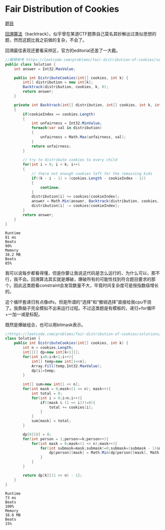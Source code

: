 # Fair Distribution of Cookies

[题目](https://leetcode.com/problems/fair-distribution-of-cookies/)

[回溯算法](https://github.com/labuladong/fucking-algorithm/blob/master/%E7%AE%97%E6%B3%95%E6%80%9D%E7%BB%B4%E7%B3%BB%E5%88%97/%E5%9B%9E%E6%BA%AF%E7%AE%97%E6%B3%95%E8%AF%A6%E8%A7%A3%E4%BF%AE%E8%AE%A2%E7%89%88.md)（backtrack）。似乎曾在某道CTF题靠自己莫名其妙解出过类似思想的题，然而这题比我之前做的复杂，不会了。

回溯最佳表现还要看采样区，官方的editorial还差了一大截。
```c#
//解释参考 https://leetcode.com/problems/fair-distribution-of-cookies/solutions/3702398/back-track-c-java-beginner-friendly/
public class Solution {
    int answer = Int32.MaxValue;

    public int DistributeCookies(int[] cookies, int k) {
        int[] distribution = new int[k];
        Backtrack(distribution, cookies, k, 0);
        return answer;
    }

    private int Backtrack(int[] distribution, int[] cookies, int k, int cookieIndex)
    {
        if(cookieIndex == cookies.Length)
        {
            int unfairness = Int32.MinValue;
            foreach(var val in distribution)
            {
                unfairness = Math.Max(unfairness, val);
            }
            return unfairness;
        }
        
        // try to distribute cookies to every child
        for(int i = 0; i < k; i++)
        {           
            // there not enough cookies left for the remaining kids
            if((k - i - 1) > (cookies.Length - cookieIndex - 1))
            {
                continue;
            }
            distribution[i] += cookies[cookieIndex];
            answer = Math.Min(answer, Backtrack(distribution, cookies, k, cookieIndex + 1));
            distribution[i] -= cookies[cookieIndex];     
        }
        return answer;        
    }
}
```
```
Runtime
81 ms
Beats
90%
Memory
38.2 MB
Beats
85%
```
我可以说每步都看得懂，但是你要让我说这代码是怎么运行的，为什么可以，那不行，我不会。回溯算法其实就是爆破，爆破所有的可能性找到符合题目要求的那个。因此这类题看constraint会发现数量不大，毕竟时间复杂度可是按指数级增长的。

这个循环套递归有点像dfs，但是所谓的“选择”和“撤销选择”直接给我cpu干烧了。我靠脑子完全模拟不出来运行过程。不过这类题是有模板的，递归+for循环+一加一减是标配。

既然是爆破组合，也可以用bitmask表示。
```c#
//https://leetcode.com/problems/fair-distribution-of-cookies/solutions/2141573/dp-submask-enumeration-most-optimal-solution-100-faster-c/
class Solution {
    public int DistributeCookies(int[] cookies, int k) {
        int n = cookies.Length;
        int[][] dp=new int[k+1][];
        for(int i=0;i<k+1;i++){
            int[] temp=new int[1<<n];
            Array.Fill(temp,Int32.MaxValue);
            dp[i]=temp;
        }
        
        int[] sum=new int[1 << n];
        for(int mask = 0;mask<(1 << n); mask++){
            int total = 0;
            for(int i = 0;i<n;i++){
                if((mask & (1 << i))!=0){
                    total += cookies[i];
                }
            }
            sum[mask] = total;
        }

        dp[0][0] = 0;
        for(int person = 1;person<=k;person++){
            for(int mask = 0;mask<(1 << n);mask++){
                for(int submask=mask;submask!=0;submask=(submask - 1)&mask){
                    dp[person][mask] = Math.Min(dp[person][mask], Math.Max(sum[submask], dp[person - 1][mask ^ submask]));
                }
            }
        }

        return dp[k][(1 << n) - 1];
    }
}
```
```
Runtime
73 ms
Beats
100%
Memory
38.6 MB
Beats
15%
```